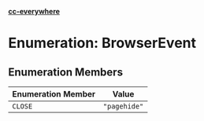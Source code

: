 [**cc-everywhere**](../../../../../index.md)

<HorizontalLine />

# Enumeration: BrowserEvent

## Enumeration Members

| Enumeration Member | Value |
| ------ | ------ |
| `CLOSE` | `"pagehide"` |
